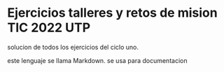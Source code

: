 # Ejercicios talleres y retos de mision TIC 2022 UTP
solucion de todos los ejercicios del ciclo uno.

este lenguaje se llama Markdown. se usa para documentacion
